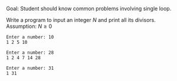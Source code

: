 Goal: Student should know common problems involving single loop.  

Write a program to input an integer $N$ and print all its divisors.  
Assumption: $N \ge 0$

```
Enter a number: 10
1 2 5 10
```

```
Enter a number: 28
1 2 4 7 14 28
```

```
Enter a number: 31
1 31
```
